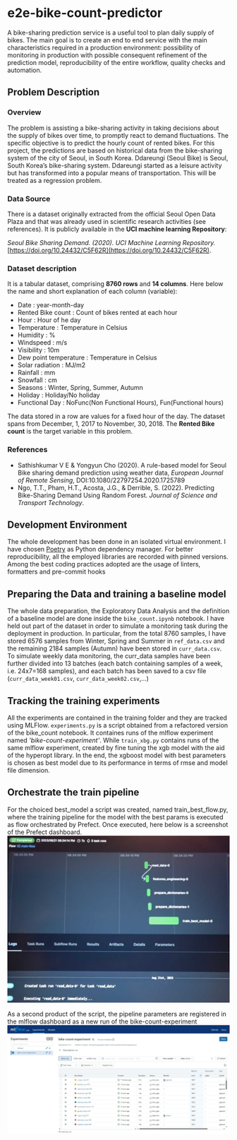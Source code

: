 # e2e-bike-count-predictor

A bike-sharing prediction service is a useful tool to plan daily supply of bikes. The main goal is to create an end to end service with the main characteristics required in a production environment: possibility of monitoring in production with possible consequent refinement of the prediction model, reproducibility of the entire workflow, quality checks and automation.

## Problem Description

### Overview

The problem is assisting a bike-sharing activity in taking decisions about the supply of bikes over time, to promptly react to demand fluctuations. The specific objective is to predict the hourly count of rented bikes. For this project, the predictions are based on historical data from the bike-sharing system of the city of Seoul, in South Korea. Ddareungi (Seoul Bike) is Seoul, South Korea’s bike-sharing system. Ddareungi started as a leisure activity but has transformed into a popular means of transportation. This will be treated as a regression problem.

### Data Source

There is a dataset originally extracted from the official Seoul Open Data Plaza and that was already used in scientific research activities (see references). It is publicly available in the <strong>UCI machine learning Repository</strong>:

*Seoul Bike Sharing Demand. (2020). UCI Machine Learning Repository.* [https://doi.org/10.24432/C5F62R](https://doi.org/10.24432/C5F62R).

### Dataset description

It is a tabular dataset, comprising **8760 rows** and <strong>14 columns</strong>. Here below the name and short explanation of each column (variable):

* Date : year-month-day
* Rented Bike count : Count of bikes rented at each hour
* Hour : Hour of he day
* Temperature : Temperature in Celsius
* Humidity : %
* Windspeed : m/s
* Visibility : 10m
* Dew point temperature : Temperature in Celsius
* Solar radiation : MJ/m2
* Rainfall : mm
* Snowfall : cm
* Seasons : Winter, Spring, Summer, Autumn
* Holiday : Holiday/No holiday
* Functional Day : NoFunc(Non Functional Hours), Fun(Functional hours)

The data stored in a row are values for a fixed hour of the day. The dataset spans from December, 1, 2017 to November, 30, 2018. The **Rented Bike count** is the target variable in this problem.

### References

* Sathishkumar V E & Yongyun Cho (2020). A rule-based model for Seoul Bike sharing demand prediction using weather data, <em>European Journal of Remote Sensing</em>, DOI:10.1080/22797254.2020.1725789
* Ngo, T.T., Pham, H.T., Acosta, J.G., & Derrible, S. (2022). Predicting Bike-Sharing Demand Using Random Forest. <em>Journal of Science and Transport Technology</em>.

### 

## Development Environment

The whole development has been done in an isolated virtual environment. I have chosen [Poetry](https://python-poetry.org/) as Python dependency manager. For better reproducibility, all the employed libraries are recorded with pinned versions. Among the best coding practices adopted are the usage of linters, formatters and pre-commit hooks

## Preparing the Data and training a baseline model

The whole data preparation, the Exploratory Data Analysis and the definition of a baseline model are done inside the `bike_count.ipynb` notebook.
I have held out part of the dataset in order to simulate a monitoring task during the deployment in production. In particular, from the total 8760 samples, I have stored 6576 samples from Winter, Spring and Summer in `ref_data.csv` and the remaining 2184 samples (Autumn) have been stored in `curr_data.csv`.
To simulate weekly data monitoring, the curr\_data samples have been further divided into 13 batches (each batch containing samples of a week, i.e. 24x7=168 samples), and each batch has been saved to a csv file (`curr_data_week01.csv`, `curr_data_week02.csv`,...)

## Tracking the training experiments

All the experiments are contained in the training folder and they are tracked using MLFlow. `experiments.py` is a script obtained from a refactored version of the bike\_count notebook. It containes runs of the mlflow experiment named <em>'bike-count-experiment'</em>. While `train_xbg.py` contains runs of the same mlflow experiment, created by fine tuning the xgb model with the aid of the hyperopt library. In the end, the xgboost model with best parameters is chosen as best model due to its performance in terms of rmse and model file dimension.

## Orchestrate the train pipeline

For the choiced best\_model a script was created, named train\_best\_flow.py, where the training pipeline for the model with the best params is executed as flow orchestrated by Prefect. Once executed, here below is a screenshot of the Prefect dashboard.
![The train pipeline as shown in the prefect dashboard](.media/img_0.jpeg)

As a second product of the script, the pipeline parameters are registered in the mlflow dashboard as a new run of the bike-count-experiment
![all the runs reported in the mlflow dashboard](.media/img_1.jpeg)